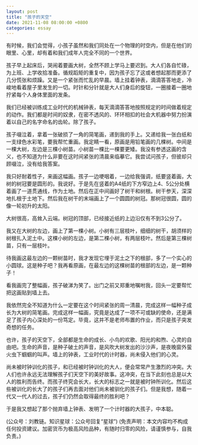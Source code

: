 ```yaml
---
layout: post
title: "孩子的天空"
date: 2021-11-08 08:00:00 +0800
categories: essay
---
```


有时候，我们会觉得，小孩子虽然和我们同处在一个物理的时空内，但是在他们的眼里、心里，却有着和我们成年人完全不同的一个世界。

孩子早上起床后，哭闹着要画大树，全然不顾上学马上要迟到。大人们各自忙碌，为上班、上学收拾准备。循规蹈矩的重复中，因为孩子忘了这或者想起那而更添了几分慌张和烦躁。又是一个紧张而忙乱的早晨。墙上挂着钟表，滴滴答答地走，冷峻地看着屋子里发生的一切。时针和分针就是大人们身后的旋钮，一圈接着一圈地拧紧每个人身体里面的发条。

我们已经被训练成工业时代的机械钟表，每天滴滴答答地按照规定的时间做着规定的动作。我们都是时间的奴隶，在密不透风的、环环相扣的社会大机器中努力扮演着以自己的名字命名的齿轮。除了孩子。

孩子啜泣着，拿着一张破损了一角的简笔画，递到我的手上。又递给我一张白纸和一支绿色水彩笔，要我帮忙重画。我定睛一看，原画是用铅笔画的几棵树。中间是一棵大树，左边是三棵小树苗。小树苗一棵比一棵要更矮。我没有参透这画的含义，也不知道为什么非要在这时间紧张的清晨来临摹它。我尝试问孩子，但彼却只顾啜泣，没有给我答案。

我只好耐着性子，来画这幅画。孩子一边哽咽着，一边给我强调，纸要竖着画，大树的树冠要是圆形的。我说好。于是先在竖着的A4纸的下方窄边上4、5公分处横着画了一道贯通线，作为土地。然后在正中间画好了树干和树根。树干参天，深深地扎根于土地下。然后我在树干的末端画上了一个圆圆的树冠。那树冠很圆，圆的像一轮初升的太阳。

大树很高，高耸入云端。树冠的顶部，已经接近纸的上边沿仅有不到3公分了。

我又在大树的左边，画上了第一棵小树。小树有三层枝叶，细细的树干，胡须样的树根扎入泥土中。这棵小树的左边，是第二棵小树，有两层枝叶。然后是第三棵树苗，只有一层枝叶。

待我画这最左边的一颗树苗时，我才发现它埋于泥土之下的根部，多了一个实心的小圆球。这是种子吧？我再看原画，在最左边的这棵树苗的根部的左边，是一颗种子！

看我画完了整幅画，孩子破涕为笑了。出门之前又郑重地嘱咐我，回头一定要帮忙把这画贴到墙上去。

我依然完全不知道为什么一定要在这个时间紧张的周一清晨，完成这样一幅种子成长为大树的简笔画。完成这样一幅画，究竟是达成了一项不可或缺的使命，还是满足了孩子内心深处的一份笃定。毕竟，这并不是老师布置的作业，而只是孩子突发奇想的任务。

也许，孩子的天空下，全部都是生命的成长、小鸟的欢歌、阳光的和煦、心灵的自由吧。生命的声音，是种子破土的声音，是风吹大树发出的沙沙声，是夜晚窗外萤火虫下蝈蝈的叫声。墙上的钟表，工业时代的计时器，尚未侵入他们的心灵。

尚未被时钟训化的孩子，和已经被时钟训化的大人，便会常常产生激烈的冲突。大人们也许永远无法理解孩子们天空下的美好故事。这冲突，在当下此刻也总是以大人的胜利而告终。而孩子终究会长大，长大的标志之一就是被时钟所训化。然后这些被训化的长大了的孩子们再去面对他们尚未被驯化的孩子们。但是我想，随着一代又一代人的过去，孩子们仍然会取得最终的胜利吧？

于是我又想起了那个抛弃墙上钟表、发明了一个计时器的大孩子，中本聪。

(公众号：刘教链。知识星球：公众号回复“星球”)
(免责声明：本文内容均不构成任何投资建议。加密货币为极高风险品种，有随时归零的风险，请谨慎参与，自我负责。)